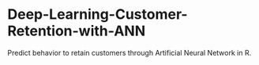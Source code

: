 # Deep-Learning-Customer-Retention-with-ANN
Predict behavior to retain customers through Artificial Neural Network in R.
